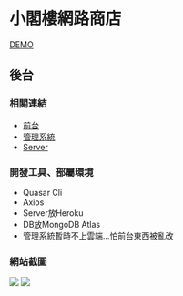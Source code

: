 # 小閣樓網路商店
[DEMO](https://bolaslien.github.io/miniAttic-front-app/)

## 後台
### 相關連結
- [前台](https://github.com/BolasLien/my-page)
- [管理系統](https://github.com/BolasLien/miniAttic-back-app)
- [Server](https://github.com/BolasLien/miniAttic-api-server)

### 開發工具、部屬環境
- Quasar Cli
- Axios
- Server放Heroku
- DB放MongoDB Atlas
- 管理系統暫時不上雲端...怕前台東西被亂改
### 網站截圖
![](https://i.imgur.com/aWAvug3.png)
![](https://i.imgur.com/MjnKcZa.png)
